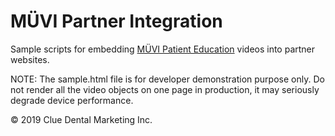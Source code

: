 # MÜVI Partner Integration
Sample scripts for embedding [MÜVI Patient Education](https://muvidental.com) videos into partner websites.

NOTE: The sample.html file is for developer demonstration purpose only. Do not render all the video objects on one page in production, it may seriously degrade device performance.

© 2019 Clue Dental Marketing Inc.
